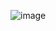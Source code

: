![image](https://github.com/immanuel2711/crptozombies/assets/121748269/96f759c6-470c-4fe2-99f8-2f21ce61b489)
